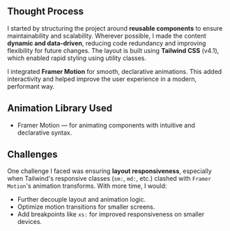 ## Thought Process

I started by structuring the project around **reusable components** to ensure maintainability and scalability. Wherever possible, I made the content **dynamic and data-driven**, reducing code redundancy and improving flexibility for future changes. The layout is built using **Tailwind CSS** (v4.1), which enabled rapid styling using utility classes.

I integrated **Framer Motion** for smooth, declarative animations. This added interactivity and helped improve the user experience in a modern, performant way.

## Animation Library Used

- Framer Motion — for animating components with intuitive and declarative syntax.

## Challenges

One challenge I faced was ensuring **layout responsiveness**, especially when Tailwind's responsive classes (`sm:`, `md:`, etc.) clashed with `Framer Motion`'s animation transforms. With more time, I would:
- Further decouple layout and animation logic.
- Optimize motion transitions for smaller screens.
- Add breakpoints like `xs:` for improved responsiveness on smaller devices.

